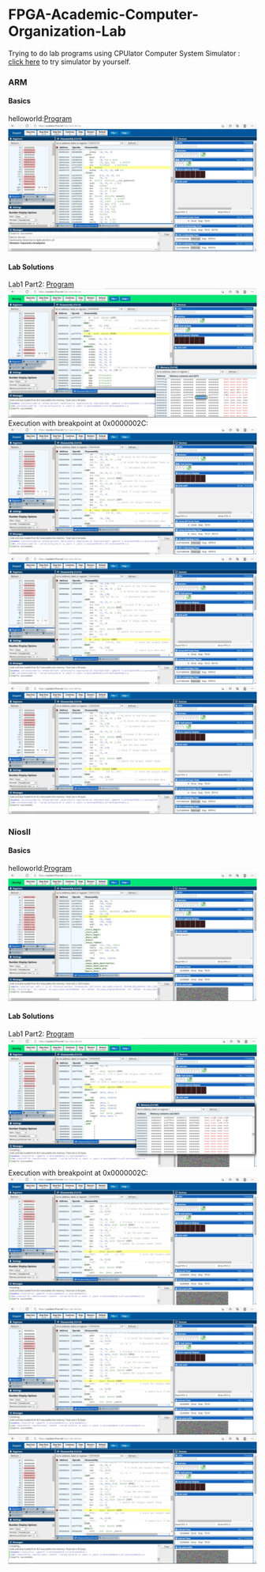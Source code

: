 # FPGA-Academic-Computer-Organization-Lab
Trying to do lab programs using CPUlator Computer System Simulator : [click here](https://cpulator.01xz.net/) to try simulator by yourself.<br>
<h3>ARM</h3>
<h4>Basics</h4>

helloworld:[Program](ARM/Basic/helloworld.c)
![helloworld](ARM/Basic/helloworld.jpg)
<h4>Lab Solutions</h4>

Lab1 Part2: [Program](ARM/Solutions/lab1/part2.s)
![Lab1 Part2](ARM/Solutions/lab1/part2.jpg)
Execution with breakpoint at 0x0000002C:
![Lab1 Part2](ARM/Solutions/lab1/breakpoint1.jpg)
![Lab1 Part2](ARM/Solutions/lab1/breakpoint2.jpg)
![Lab1 Part2](ARM/Solutions/lab1/breakpoint3.jpg)
<h3>NiosII</h3>
<h4>Basics</h4>

helloworld:[Program](NiosII/Basic/helloworld.c)
![helloworld](NiosII/Basic/helloworld.jpg)
<h4>Lab Solutions</h4>

Lab1 Part2: [Program](NiosII/Solutions/lab1/part2.s)
![Lab1 Part2](NiosII/Solutions/lab1/part2.jpg)
Execution with breakpoint at 0x0000002C:
![Lab1 Part2](NiosII/Solutions/lab1/breakpoint1.jpg)
![Lab1 Part2](NiosII/Solutions/lab1/breakpoint2.jpg)
![Lab1 Part2](NiosII/Solutions/lab1/breakpoint3.jpg)

